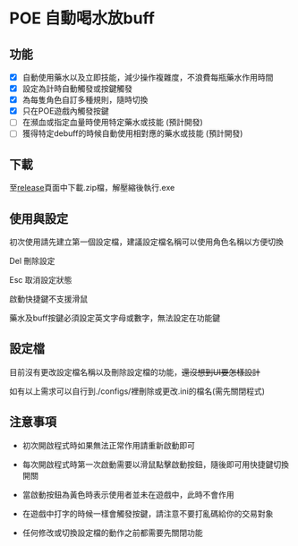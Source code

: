 # POE 自動喝水放buff

## 功能
- [x] 自動使用藥水以及立即技能，減少操作複雜度，不浪費每瓶藥水作用時間
- [x] 設定為計時自動觸發或按鍵觸發
- [x] 為每隻角色自訂多種規則，隨時切換
- [x] 只在POE遊戲內觸發按鍵
- [ ] 在瀕血或指定血量時使用特定藥水或技能 (預計開發)
- [ ] 獲得特定debuff的時候自動使用相對應的藥水或技能 (預計開發)

## 下載
至[release](https://github.com/shounen51/poe_AutoFlaskByAttack/releases)頁面中下載.zip檔，解壓縮後執行.exe

## 使用與設定
初次使用請先建立第一個設定檔，建議設定檔名稱可以使用角色名稱以方便切換

Del 刪除設定

Esc 取消設定狀態

啟動快捷鍵不支援滑鼠

藥水及buff按鍵必須設定英文字母或數字，無法設定在功能鍵

## 設定檔
目前沒有更改設定檔名稱以及刪除設定檔的功能，~~還沒想到UI要怎樣設計~~

如有以上需求可以自行到./configs/裡刪除或更改.ini的檔名(需先關閉程式)

## 注意事項
 - 初次開啟程式時如果無法正常作用請重新啟動即可

 - 每次開啟程式時第一次啟動需要以滑鼠點擊啟動按鈕，隨後即可用快捷鍵切換開關

 - 當啟動按鈕為黃色時表示使用者並未在遊戲中，此時不會作用
 
 - 在遊戲中打字的時候一樣會觸發按鍵，請注意不要打亂碼給你的交易對象

 - 任何修改或切換設定檔的動作之前都需要先關閉功能
